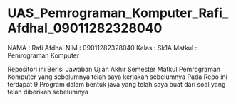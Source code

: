 # UAS_Pemrograman_Komputer_Rafi_Afdhal_09011282328040

NAMA : Rafi Afdhal NIM : 09011282328040 Kelas : Sk1A Matkul : Pemrograman Komputer

Repositori ini Berisi Jawaban Ujian Akhir Semester Matkul Pemrograman Komputer yang sebelumnya telah saya kerjakan sebelumnya Pada Repo ini terdapat 9 Program dalam bentuk java yang telah saya buat dari soal yang telah diberikan sebelumnya
